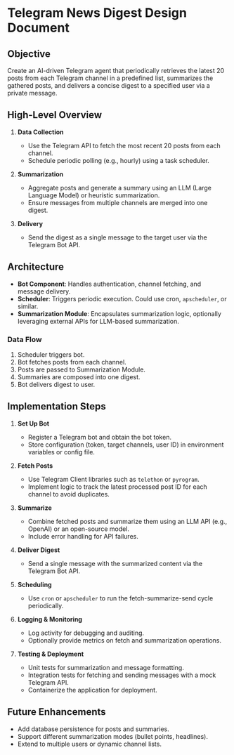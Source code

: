 # Telegram News Digest Design Document

## Objective
Create an AI-driven Telegram agent that periodically retrieves the latest 20 posts from each Telegram channel in a predefined list, summarizes the gathered posts, and delivers a concise digest to a specified user via a private message.

## High-Level Overview
1. **Data Collection**
   - Use the Telegram API to fetch the most recent 20 posts from each channel.
   - Schedule periodic polling (e.g., hourly) using a task scheduler.

2. **Summarization**
   - Aggregate posts and generate a summary using an LLM (Large Language Model) or heuristic summarization.
   - Ensure messages from multiple channels are merged into one digest.

3. **Delivery**
   - Send the digest as a single message to the target user via the Telegram Bot API.

## Architecture
- **Bot Component**: Handles authentication, channel fetching, and message delivery.
- **Scheduler**: Triggers periodic execution. Could use cron, `apscheduler`, or similar.
- **Summarization Module**: Encapsulates summarization logic, optionally leveraging external APIs for LLM-based summarization.

### Data Flow
1. Scheduler triggers bot.
2. Bot fetches posts from each channel.
3. Posts are passed to Summarization Module.
4. Summaries are composed into one digest.
5. Bot delivers digest to user.

## Implementation Steps
1. **Set Up Bot**
   - Register a Telegram bot and obtain the bot token.
   - Store configuration (token, target channels, user ID) in environment variables or config file.

2. **Fetch Posts**
   - Use Telegram Client libraries such as `telethon` or `pyrogram`.
   - Implement logic to track the latest processed post ID for each channel to avoid duplicates.

3. **Summarize**
   - Combine fetched posts and summarize them using an LLM API (e.g., OpenAI) or an open-source model.
   - Include error handling for API failures.

4. **Deliver Digest**
   - Send a single message with the summarized content via the Telegram Bot API.

5. **Scheduling**
   - Use `cron` or `apscheduler` to run the fetch-summarize-send cycle periodically.

6. **Logging & Monitoring**
   - Log activity for debugging and auditing.
   - Optionally provide metrics on fetch and summarization operations.

7. **Testing & Deployment**
   - Unit tests for summarization and message formatting.
   - Integration tests for fetching and sending messages with a mock Telegram API.
   - Containerize the application for deployment.

## Future Enhancements
- Add database persistence for posts and summaries.
- Support different summarization modes (bullet points, headlines).
- Extend to multiple users or dynamic channel lists.

